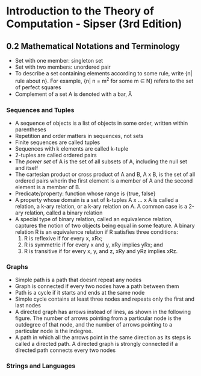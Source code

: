 # Introduction to the Theory of Computation - Sipser (3rd Edition)
## 0.2 Mathematical Notations and Terminology
* Set with one member: singleton set
* Set with two members: unordered pair
* To describe a set containing elements according to some rule, write {n| rule about n}. For example, {n| n = m<sup>2</sup> for some m ∈ N} refers to the set of perfect squares
* Complement of a set A is denoted with a bar, A̅
### Sequences and Tuples
* A sequence of objects is a list of objects in some order, written within parentheses
* Repetition and order matters in sequences, not sets
* Finite sequences are called tuples
* Sequences with k elements are called k-tuple
* 2-tuples are called ordered pairs
* The *power set* of A is the set of all subsets of A, including the null set and itself
* The cartesian product or cross product of A and B, A x B, is the set of all ordered pairs wherin the first element is a member of A and the second element is a member of B.
* Predicate/property: function whose range is {true, false}
* A property whose domain is a set of k-tuples A x ... x A is called a relation, a k-ary relation, or a k-ary relation on A. A common case is a 2-ary relation, called a binary relation
* A special type of binary relation, called an equivalence relation, captures the notion of two objects being equal in some feature. A binary relation R is an equivalence relation if R satisfies three conditions:
  1. R is reflexive if for every x, xRx;
  2. R is symmetric if for every x and y, xRy implies yRx; and
  3. R is transitive if for every x, y, and z, xRy and yRz implies xRz.
### Graphs
* Simple path is a path that doesnt repeat any nodes
* Graph is connected if every two nodes have a path between them
* Path is a cycle if it starts and ends at the same node
* Simple cycle contains at least three nodes and repeats only the first and last nodes
* A directed graph has arrows instead of lines, as shown in the following figure. The number of arrows pointing from a particular node is the outdegree of that node, and the number of arrows pointing to a particular node is the indegree.
* A path in which all the arrows point in the same direction as its steps is called a directed path. A directed graph is strongly connected if a directed path connects every two nodes
### Strings and Languages
